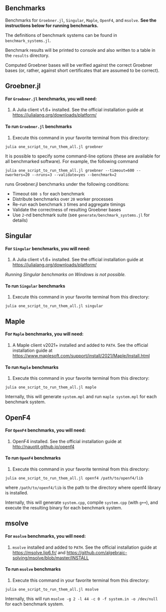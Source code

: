 ## Benchmarks

Benchmarks for `Groebner.jl`, `Singular`, `Maple`, `OpenF4`, and `msolve`. **See
the instructions below for running benchmarks.**

The definitions of benchmark systems can be found in `benchmark_systems.jl`.

Benchmark results will be printed to console and also written to a table in the
`results` directory.

Computed Groebner bases will be verified against the correct Groebner bases (or,
rather, against short certificates that are assumed to be correct).

## Groebner.jl

#### For `Groebner.jl` benchmarks, you will need:

1. A Julia client v1.6+ installed. See the official installation guide at https://julialang.org/downloads/platform/


#### To run `Groebner.jl` benchmarks

1. Execute this command in your favorite terminal from this directory:

```
julia one_script_to_run_them_all.jl groebner
```

It is possible to specify some command-line options (these are available for all benchmarked software). For example, the following command

```
julia one_script_to_run_them_all.jl groebner --timeout=600 --nworkers=20 --nruns=3 --validate=yes --benchmark=2
```

runs Groebner.jl benchmarks under the following conditions:

- Timeout `600 s` for each benchmark
- Distribute benchmarks over `20` worker processes
- Re-run each benchmark `3` times and aggregate timings
- Validate the correctness of resulting Groebner bases
- Use `2`-nd benchmark suite (see `generate/benchmark_systems.jl` for details) 

## Singular

#### For `Singular` benchmarks, you will need:

1. A Julia client v1.6+ installed. See the official installation guide at https://julialang.org/downloads/platform/

*Running Singular benchmarks on Windows is not possible.*

#### To run `Singular` benchmarks

1. Execute this command in your favorite terminal from this directory:

```
julia one_script_to_run_them_all.jl singular
```

## Maple

#### For `Maple` benchmarks, you will need:

1. A Maple client v2021+ installed and added to `PATH`. See the official installation guide at https://www.maplesoft.com/support/install/2021/Maple/Install.html

#### To run `Maple` benchmarks

1. Execute this command in your favorite terminal from this directory:

```
julia one_script_to_run_them_all.jl maple
```

Internally, this will generate `system.mpl` and run `maple system.mpl` for each benchmark system.

## OpenF4

#### For `OpenF4` benchmarks, you will need:

1. OpenF4 installed. See the official installation guide at http://nauotit.github.io/openf4

#### To run `OpenF4` benchmarks

1. Execute this command in your favorite terminal from this directory:

```
julia one_script_to_run_them_all.jl openf4 /path/to/openf4/lib
```

where `/path/to/openf4/lib` is the path to the directory where openf4 library is installed.

Internally, this will generate `system.cpp`, compile `system.cpp` (with `g++`), and execute the resulting binary for each benchmark system.

## msolve

#### For `msolve` benchmarks, you will need:

1. `msolve` installed and added to `PATH`. See the official installation guide at https://msolve.lip6.fr/ and https://github.com/algebraic-solving/msolve/blob/master/INSTALL

#### To run `msolve` benchmarks

1. Execute this command in your favorite terminal from this directory:

```
julia one_script_to_run_them_all.jl msolve
```

Internally, this will run `msolve -g 2 -l 44 -c 0 -f system.in -o /dev/null` for each benchmark system.
